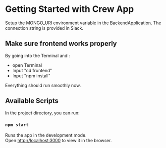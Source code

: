 # Getting Started with Crew App

Setup the MONGO_URI environment variable in the BackendApplication. The connection string is provided in Slack.


## Make sure frontend works properly 
By going into the Terminal and :

- open Terminal
- Input "cd frontend"
- Input "npm install"

Everything should run smoothly now.

## Available Scripts

In the project directory, you can run:

### `npm start`

Runs the app in the development mode.\
Open [http://localhost:3000](http://localhost:3000) to view it in the browser.



